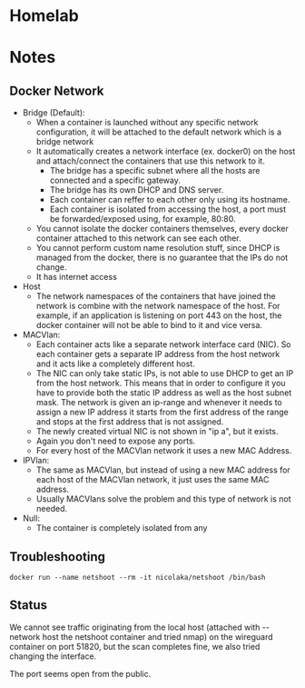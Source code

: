 # Homelab 

# Notes

## Docker Network

* Bridge (Default):
    * When a container is launched without any specific network configuration, it will be attached to the default network which is a bridge network
    * It automatically creates a network interface (ex. docker0) on the host and attach/connect the containers that use this network to it. 
        * The bridge has a specific subnet where all the hosts are connected and a specific gateway.
        * The bridge has its own DHCP and DNS server.
        * Each container can reffer to each other only using its hostname.
        * Each container is isolated from accessing the host, a port must be forwarded/exposed using, for example, 80:80.
    * You cannot isolate the docker containers themselves, every docker container attached to this network can see each other.
    * You cannot perform custom name resolution stuff, since DHCP is managed from the docker, there is no guarantee that the IPs do not change.
    * It has internet access
* Host
    * The network namespaces of the containers that have joined the network is combine with the network namespace of the host. For example, if an application is listening on port 443 on the host, the docker container will not be able to bind to it and vice versa.
* MACVlan:
    * Each container acts like a separate network interface card (NIC). So each container gets a separate IP address from the host network and it acts like a completely different host.
    * The NIC can only take static IPs, is not able to use DHCP to get an IP from the host network. This means that in order to configure it you have to provide both the static IP address as well as the host subnet mask. The network is given an ip-range and whenever it needs to assign a new IP address it starts from the first address of the range and stops at the first address that is not assigned.
    * The newly created virtual NIC is not shown in "ip a", but it exists.
    * Again you don't need to expose any ports.
    * For every host of the MACVlan network it uses a new MAC Address.
* IPVlan:
    * The same as MACVlan, but instead of using a new MAC address for each host of the MACVlan network, it just uses the same MAC address.
    * Usually MACVlans solve the problem and this type of network is not needed. 
* Null:
    * The container is completely isolated from any

## Troubleshooting
```
docker run --name netshoot --rm -it nicolaka/netshoot /bin/bash
```

## Status

We cannot see traffic originating from the local host (attached with --network host the netshoot container and tried nmap) on the wireguard container on port 51820, but the scan completes fine, we also tried changing the interface.

The port seems open from the public.